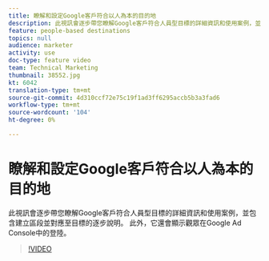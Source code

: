 ```yaml
---
title: 瞭解和設定Google客戶符合以人為本的目的地
description: 此視訊會逐步帶您瞭解Google客戶符合人員型目標的詳細資訊和使用案例，並包含建立區段並對應至目標的逐步說明。 此外，它還會顯示觀眾在Google Ad Console中的登陸。
feature: people-based destinations
topics: null
audience: marketer
activity: use
doc-type: feature video
team: Technical Marketing
thumbnail: 38552.jpg
kt: 6042
translation-type: tm+mt
source-git-commit: 4d310ccf72e75c19f1ad3ff6295accb5b3a3fad6
workflow-type: tm+mt
source-wordcount: '104'
ht-degree: 0%

---
```



# 瞭解和設定Google客戶符合以人為本的目的地

此視訊會逐步帶您瞭解Google客戶符合人員型目標的詳細資訊和使用案例，並包含建立區段並對應至目標的逐步說明。 此外，它還會顯示觀眾在Google Ad Console中的登陸。

>[!VIDEO](https://video.tv.adobe.com/v/38552/?quality=12&learn=on)
